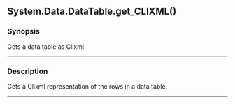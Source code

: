 System.Data.DataTable.get_CLIXML()
----------------------------------

### Synopsis
Gets a data table as Clixml

---

### Description

Gets a Clixml representation of the rows in a data table.

---
